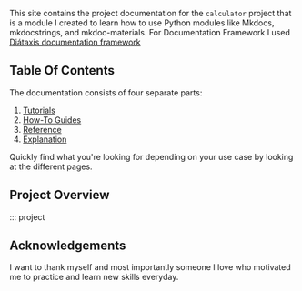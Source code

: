 This site contains the project documentation for the
`calculator` project that is a module I created to learn how to use Python modules like Mkdocs, mkdocstrings, and mkdoc-materials.
For Documentation Framework I used [Diátaxis documentation framework](https://diataxis.fr/)

## Table Of Contents

The documentation consists of four separate parts:

1. [Tutorials](tutorials.md)
2. [How-To Guides](how-to-guides.md)
3. [Reference](reference.md)
4. [Explanation](explanation.md)

Quickly find what you're looking for depending on
your use case by looking at the different pages.

## Project Overview
::: project

## Acknowledgements

I want to thank myself and most importantly someone I love who motivated me to practice and learn new skills everyday.

